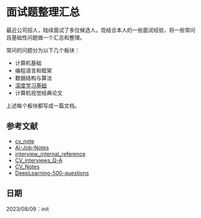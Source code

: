 # 面试题整理汇总

最近公司招人，陆续面试了多位候选人。现结合本人的一些面试经验，将一些常问且基础性问题做一个汇总和整理。

常问的问题分为以下几个板块：

* 计算机基础
* 编程语言和框架
* 数据结构与算法
* [深度学习基础](deep_learning_basic.md)
* 计算机视觉经典论文

上述每个板块都写成一篇文档。

## 参考文献

* [cv_note](https://github.com/HarleysZhang/cv_note)
* [AI-Job-Notes](https://github.com/amusi/AI-Job-Notes)
* [interview_internal_reference](https://github.com/0voice/interview_internal_reference)
* [CV_interviews_Q-A](https://github.com/GYee/CV_interviews_Q-A)
* [CV_Notes](https://github.com/Liber-coder/CV_Notes)
* [DeepLearning-500-questions](https://github.com/scutan90/DeepLearning-500-questions)

## 日期

2023/08/09：init

